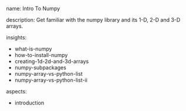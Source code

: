 name: Intro To Numpy

description: Get familiar with the numpy library and its 1-D, 2-D and 3-D arrays.

insights:
  - what-is-numpy
  - how-to-install-numpy
  - creating-1d-2d-and-3d-arrays
  - numpy-subpackages
  - numpy-array-vs-python-list
  - numpy-array-vs-python-list-ii

aspects:
  - introduction